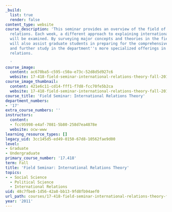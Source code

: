 ```yaml
---
_build:
  list: true
  render: false
content_type: website
course_description: 'This seminar provides an overview of the field of international
  relations. Each week, a different approach to explaining international relations
  will be examined. By surveying major concepts and theories in the field, the seminar
  will also assist graduate students in preparing for the comprehensive examination
  and further study in the department''s more specialized offerings in international
  relations.

  '
course_image:
  content: ac670ba5-c595-c50a-e73c-52d8d5d927c6
  website: 17-418-field-seminar-international-relations-theory-fall-2011
course_image_thumbnail:
  content: 421e6c11-cd14-fff1-f7d8-fcc70fe5b2ca
  website: 17-418-field-seminar-international-relations-theory-fall-2011
course_title: 'Field Seminar: International Relations Theory'
department_numbers:
- '17'
extra_course_numbers: ''
instructors:
  content:
  - fcc95998-e4af-7081-5b80-258d7ea4878e
  website: ocw-www
learning_resource_types: []
legacy_uid: 3cc145d5-ed49-0150-67d8-10562fae9d00
level:
- Graduate
- Undergraduate
primary_course_number: '17.418'
term: Fall
title: 'Field Seminar: International Relations Theory'
topics:
- - Social Science
  - Political Science
  - International Relations
uid: 48c7fbe8-1d56-42a8-bb13-9fd8fb94aef0
url_path: courses/17-418-field-seminar-international-relations-theory-fall-2011
year: '2011'
---
```

